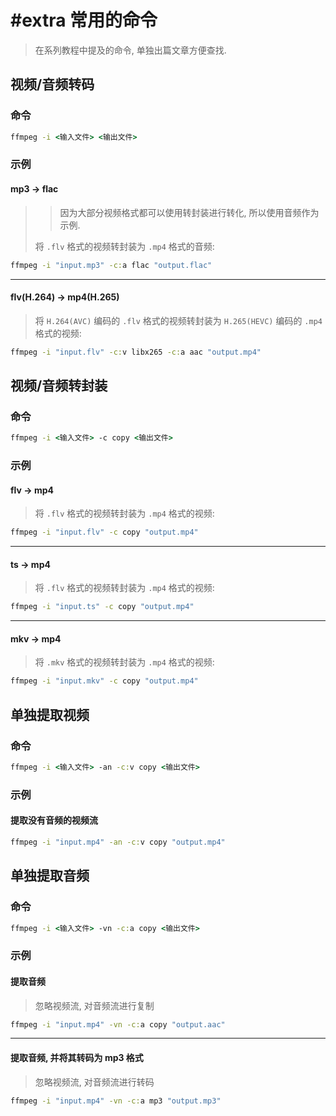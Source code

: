 # #extra 常用的命令

>  在系列教程中提及的命令, 单独出篇文章方便查找. 

## 视频/音频转码

### 命令

```bat
ffmpeg -i <输入文件> <输出文件>
```

### 示例

#### mp3 -> flac

> > 因为大部分视频格式都可以使用转封装进行转化, 所以使用音频作为示例. 
>
> 将 `.flv` 格式的视频转封装为 `.mp4` 格式的音频: 

```bat
ffmpeg -i "input.mp3" -c:a flac "output.flac"
```

---

#### flv(H.264) -> mp4(H.265)

> 将 `H.264(AVC)` 编码的 `.flv` 格式的视频转封装为 `H.265(HEVC)` 编码的 `.mp4` 格式的视频: 

```bat
ffmpeg -i "input.flv" -c:v libx265 -c:a aac "output.mp4"
```



## 视频/音频转封装

### 命令

```bat
ffmpeg -i <输入文件> -c copy <输出文件>
```

### 示例

#### flv -> mp4

> 将 `.flv` 格式的视频转封装为 `.mp4` 格式的视频: 

```bat
ffmpeg -i "input.flv" -c copy "output.mp4"
```

---

#### ts -> mp4

> 将 `.flv` 格式的视频转封装为 `.mp4` 格式的视频: 

```bat
ffmpeg -i "input.ts" -c copy "output.mp4"
```

---

#### mkv -> mp4

> 将 `.mkv` 格式的视频转封装为 `.mp4` 格式的视频: 

```bat
ffmpeg -i "input.mkv" -c copy "output.mp4"
```



## 单独提取视频

### 命令

```bat
ffmpeg -i <输入文件> -an -c:v copy <输出文件>
```

### 示例

#### 提取没有音频的视频流

```bat
ffmpeg -i "input.mp4" -an -c:v copy "output.mp4"
```



## 单独提取音频

### 命令

```bat
ffmpeg -i <输入文件> -vn -c:a copy <输出文件>
```

### 示例

#### 提取音频

> 忽略视频流, 对音频流进行复制

```bat
ffmpeg -i "input.mp4" -vn -c:a copy "output.aac"
```

---

#### 提取音频, 并将其转码为 mp3 格式

> 忽略视频流, 对音频流进行转码

```bat
ffmpeg -i "input.mp4" -vn -c:a mp3 "output.mp3"
```

